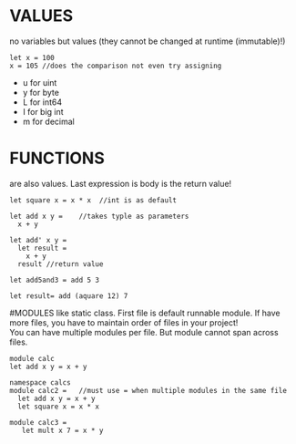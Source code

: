 
# VALUES
no variables but values (they cannot be changed at runtime (immutable)!)
```
let x = 100
x = 105 //does the comparison not even try assigning
```
 * u for uint
 * y for byte
 * L for int64
 * I for big int
 * m for decimal

# FUNCTIONS
are also values. 
Last expression is body is the return value!

```
let square x = x * x  //int is as default
```
```
let add x y =    //takes typle as parameters
  x + y
```
```
let add' x y = 
  let result =
    x + y
  result //return value
```
```
let add5and3 = add 5 3
```
```
let result= add (aquare 12) 7
```

#MODULES
like static class. 
First file is default runnable module. If have more files, you have to maintain order of files in your project!   
You can have multiple modules per file. But module cannot span across files.
```
module calc
let add x y = x + y
```
```
namespace calcs
module calc2 =   //must use = when multiple modules in the same file
  let add x y = x + y
  let square x = x * x
  
module calc3 =
   let mult x 7 = x * y
```

